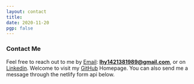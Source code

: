 ```yaml
---
layout: contact
title: 
date: 2020-11-20 
pgp: false 
---
```

<h3>Contact Me</h3>

Feel free to reach out to me by <a href="mailto:lhy1421381989@gmail.com" class="highlighted">Email</a>: <b>lhy1421381989@gmail.com</b>, or on <a href="https://www.linkedin.com/in/haoyu-marco-liu" class="highlighted">Linkedin</a>. Welcome to visit my <a href="https://github.com/MarcoLIU27" class="highlighted">GitHub</a> Homepage.
You can also send me a message through the netlify form api below.



